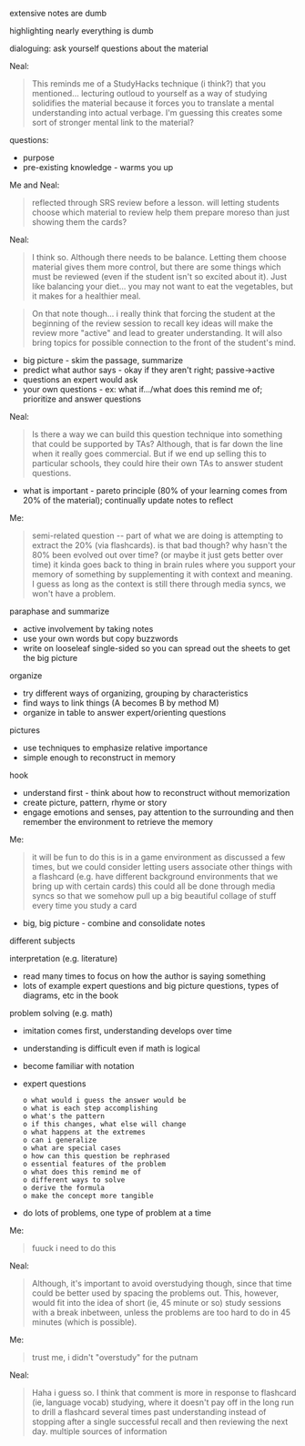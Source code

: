 extensive notes are dumb

highlighting nearly everything is dumb

dialoguing: ask yourself questions about the material

Neal:

> This reminds me of a StudyHacks technique (i think?) that you mentioned... lecturing outloud to yourself as a way of studying solidifies the material because it forces you to translate a mental understanding into actual verbage. I'm guessing this creates some sort of stronger mental link to the material?

questions:

* purpose
* pre-existing knowledge - warms you up

Me and Neal:

> reflected through SRS review before a lesson. will letting students choose which material to review help them prepare moreso than just showing them the cards?

Neal:

> I think so. Although there needs to be balance. Letting them choose material gives them more control, but there are some things which must be reviewed (even if the student isn't so excited about it). Just like balancing your diet... you may not want to eat the vegetables, but it makes for a healthier meal.

> On that note though... i really think that forcing the student at the beginning of the review session to recall key ideas will make the review more "active" and lead to greater understanding. It will also bring topics for possible connection to the front of the student's mind.


* big picture - skim the passage, summarize
* predict what author says - okay if they aren't right; passive->active
* questions an expert would ask
* your own questions - ex: what if.../what does this remind me of; prioritize and answer questions

Neal:
> Is there a way we can build this question technique into something that could be supported by TAs? Although, that is far down the line when it really goes commercial. But if we end up selling this to particular schools, they could hire their own TAs to answer student questions.

* what is important - pareto principle (80% of your learning comes from 20% of the material); continually update notes to reflect

Me:
> semi-related question -- part of what we are doing is attempting to extract the 20% (via flashcards). is that bad though? why hasn't the 80% been evolved out over time? (or maybe it just gets better over time) it kinda goes back to thing in brain rules where you support your memory of something by supplementing it with context and meaning. I guess as long as the context is still there through media syncs, we won't have a problem.

paraphase and summarize

* active involvement by taking notes
* use your own words but copy buzzwords
* write on looseleaf single-sided so you can spread out the sheets to get the big picture

organize

* try different ways of organizing, grouping by characteristics
* find ways to link things (A becomes B by method M)
* organize in table to answer expert/orienting questions

pictures

* use techniques to emphasize relative importance
* simple enough to reconstruct in memory

hook

* understand first - think about how to reconstruct without memorization
* create picture, pattern, rhyme or story
* engage emotions and senses, pay attention to the surrounding and then remember the environment to retrieve the memory

Me:
> it will be fun to do this is in a game environment as discussed a few times, but we could consider letting users associate other things with a flashcard (e.g. have different background environments that we bring up with certain cards) this could all be done through media syncs so that we somehow pull up a big beautiful collage of stuff every time you study a card

* big, big picture - combine and consolidate notes


different subjects

interpretation (e.g. literature)

* read many times to focus on how the author is saying something
* lots of example expert questions and big picture questions, types of diagrams, etc in the book

problem solving (e.g. math)

* imitation comes first, understanding develops over time
* understanding is difficult even if math is logical
* become familiar with notation
* expert questions

      o what would i guess the answer would be
      o what is each step accomplishing
      o what's the pattern
      o if this changes, what else will change
      o what happens at the extremes
      o can i generalize
      o what are special cases
      o how can this question be rephrased
      o essential features of the problem
      o what does this remind me of
      o different ways to solve
      o derive the formula
      o make the concept more tangible

* do lots of problems, one type of problem at a time

Me:
> fuuck i need to do this

Neal:
> Although, it's important to avoid overstudying though, since that time could be better used by spacing the problems out. This, however, would fit into the idea of short (ie, 45 minute or so) study sessions with a break inbetween, unless the problems are too hard to do in 45 minutes (which is possible).

Me:
> trust me, i didn't "overstudy" for the putnam

Neal:
> Haha i guess so. I think that comment is more in response to flashcard (ie, language vocab) studying, where it doesn't pay off in the long run to drill a flashcard several times past understanding instead of stopping after a single successful recall and then reviewing the next day.
 multiple sources of information 
